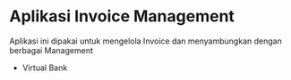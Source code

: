 # Aplikasi Invoice Management #

Aplikasi ini dipakai untuk mengelola Invoice dan menyambungkan dengan berbagai Management

* Virtual Bank